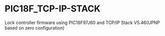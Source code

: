 # PIC18F_TCP-IP-STACK
Lock controller firmware using PIC18F97J60 and TCP/IP Stack V5.46(UPNP based on zero configuration)

